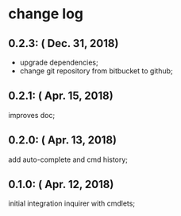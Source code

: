 change log
==========

0.2.3: ( Dec. 31, 2018)
-----------------------

- upgrade dependencies;
- change git repository from bitbucket to github;


0.2.1: ( Apr. 15, 2018)
-----------------------

improves doc;


0.2.0: ( Apr. 13, 2018)
-----------------------

add auto-complete and cmd history;



0.1.0: ( Apr. 12, 2018)
-----------------------

initial integration inquirer with cmdlets;
